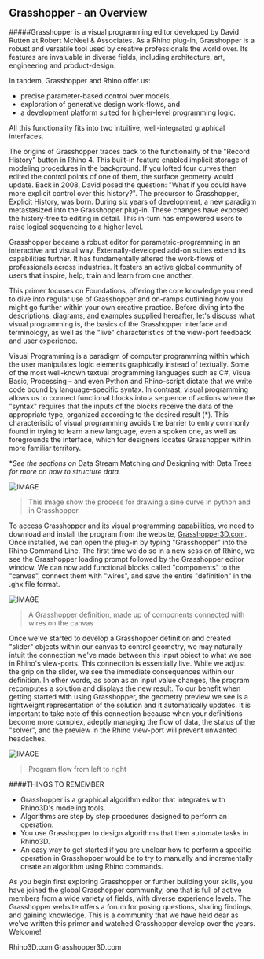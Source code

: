 ## Grasshopper - an Overview

#####Grasshopper is a visual programming editor developed by David Rutten at Robert McNeel & Associates.  As a Rhino plug-in, Grasshopper is a robust and versatile tool used by creative professionals the world over. Its features are invaluable in diverse fields, including architecture, art, engineering and product-design. 

In tandem, Grasshopper and Rhino offer us:
- precise parameter-based control over models,
- exploration of generative design work-flows, and
- a development platform suited for higher-level programming logic.   

All this functionality fits into two intuitive, well-integrated graphical interfaces.

The origins of Grasshopper traces back to the functionality of the "Record History" button in Rhino 4. This built-in feature enabled implicit storage of modeling procedures in the background. If you lofted four curves then edited the control points of one of them, the surface geometry would update. Back in 2008, David posed the question: "What if you could have more explicit control over this history?". The precursor to Grasshopper, Explicit History, was born. During six years of development, a new paradigm metastasized into the Grasshopper plug-in. 
These changes have exposed the history-tree to editing in detail. This in-turn has empowered users to raise logical sequencing to a higher level.

Grasshopper became a robust editor for parametric-programming in an interactive and visual way. Externally-developed add-on suites extend its capabilities further. It has fundamentally altered the work-flows of professionals across industries. It fosters an active global community of users that inspire, help, train and learn from one another.

This primer focuses on Foundations, offering the core knowledge you need
to dive into regular use of Grasshopper and on-ramps outlining how you
might go further within your own creative practice. Before diving into the
descriptions, diagrams, and examples supplied hereafter, let's discuss what visual
programming is, the basics of the Grasshopper interface and terminology, as well
as the "live" characteristics of the view-port feedback and user experience.

Visual Programming is a paradigm of computer programming within which
the user manipulates logic elements graphically instead of textually. Some of
the most well-known textual programming languages such as C#, Visual Basic,
Processing – and even Python and Rhino-script dictate that we write code bound by language-specific syntax. In contrast, visual
programming allows us to connect functional blocks into a sequence of actions
where the "syntax" requires that the inputs of the blocks receive the data
of the appropriate type, organized according to the desired result (\*). This characteristic of visual programming avoids the barrier to entry
commonly found in trying to learn a new language, even a spoken one, as well as
foregrounds the interface, which for designers locates Grasshopper within more
familiar territory.

\**See the sections on* Data Stream Matching *and* Designing with Data Trees *for more on how to structure data.*

![IMAGE](images/python-and-gh-sine.png)
>This image show the process for drawing a sine curve in python and in Grasshopper.

To access Grasshopper and its visual programming capabilities, we need to
download and install the program from the website, [Grasshopper3D.com](http://Grasshopper3D.com/).
Once installed, we can open the plug-in by typing "Grasshopper" into the Rhino
Command Line. The first time we do so in a new session of Rhino, we see the Grasshopper loading prompt followed by the Grasshopper editor window. We can now add functional blocks called "components" to the
"canvas", connect them with "wires", and save the entire "definition" in the .ghx
file format.

![IMAGE](images/gh-definition.png)
>A Grasshopper definition, made up of components connected with wires on the canvas

Once we've started to develop a Grasshopper definition and created "slider"
objects within our canvas to control geometry, we may naturally intuit the
connection we've made between this input object to what we see in Rhino's
view-ports. This connection is essentially live. While we adjust the grip on the slider, we see the immediate consequences within our definition.  In other words, as soon as an input value changes, the program recomputes a solution and displays the new result. To our benefit when getting started with using Grasshopper,
the geometry preview we see is a lightweight representation of the solution
and it automatically updates. It is important to take note of this connection
because when your definitions become more complex, adeptly managing the flow of
data, the status of the "solver", and the preview in the Rhino view-port will prevent unwanted headaches.

![IMAGE](images/flow.png)
>Program flow from left to right

####THINGS TO REMEMBER
* Grasshopper is a graphical algorithm editor that integrates with
Rhino3D's modeling tools.
* Algorithms are step by step procedures designed to perform an operation.
* You use Grasshopper to design algorithms that then automate tasks in
Rhino3D.
* An easy way to get started if you are unclear how to perform a specific
operation in Grasshopper would be to try to manually and incrementally
create an algorithm using Rhino commands.

As you begin first exploring Grasshopper or further building your skills, you have
joined the global Grasshopper community, one that is full of active members
from a wide variety of fields, with diverse experience levels. The Grasshopper website offers a forum for posing questions, sharing findings, and gaining knowledge. This is a community that we have held dear as we've written this primer and watched Grasshopper develop over the years. Welcome!

Rhino3D.com
Grasshopper3D.com

